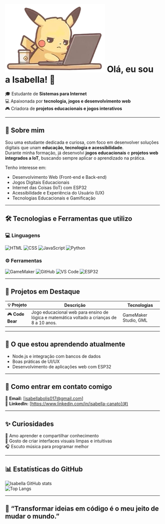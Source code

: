 # ![Pikachu feliz](imagem/pikachu.png)  Olá, eu sou a Isabella! 🌸

🎓 Estudante de **Sistemas para Internet**  
💻 Apaixonada por **tecnologia, jogos e desenvolvimento web**  
🎮 Criadora de **projetos educacionais e jogos interativos**  

---

## 🧠 Sobre mim  

Sou uma estudante dedicada e curiosa, com foco em desenvolver soluções digitais que unam **educação, tecnologia e acessibilidade**.  
Durante minha formação, já desenvolvi **jogos educacionais** e **projetos web integrados a IoT**, buscando sempre aplicar o aprendizado na prática.  

Tenho interesse em:
- Desenvolvimento Web (Front-end e Back-end)  
- Jogos Digitais Educacionais  
- Internet das Coisas (IoT) com ESP32  
- Acessibilidade e Experiência do Usuário (UX)  
- Tecnologias Educacionais e Gamificação  

---

## 🛠️ Tecnologias e Ferramentas que utilizo  

### 💻 Linguagens  
![HTML](https://img.shields.io/badge/HTML5-E34F26?style=for-the-badge&logo=html5&logoColor=white)
![CSS](https://img.shields.io/badge/CSS3-1572B6?style=for-the-badge&logo=css3&logoColor=white)
![JavaScript](https://img.shields.io/badge/JavaScript-F7DF1E?style=for-the-badge&logo=javascript&logoColor=black)
![Python](https://img.shields.io/badge/Python-3776AB?style=for-the-badge&logo=python&logoColor=white)

### ⚙️ Ferramentas  
![GameMaker](https://img.shields.io/badge/GameMaker-000000?style=for-the-badge&logo=gamemaker&logoColor=white)
![GitHub](https://img.shields.io/badge/GitHub-181717?style=for-the-badge&logo=github&logoColor=white)
![VS Code](https://img.shields.io/badge/VS_Code-0078D4?style=for-the-badge&logo=visualstudiocode&logoColor=white)
![ESP32](https://img.shields.io/badge/ESP32-000000?style=for-the-badge&logo=espressif&logoColor=white)

---

## 🚀 Projetos em Destaque  

| 💡 Projeto | Descrição | Tecnologias |
|-------------|------------|--------------|
| 🎮 **Code Bear** | Jogo educacional web para ensino de lógica e matemática voltado a crianças de 8 a 10 anos. | GameMaker Studio, GML |


---

## 🌱 O que estou aprendendo atualmente  
- Node.js e integração com bancos de dados  
- Boas práticas de UI/UX  
- Desenvolvimento de aplicações web com ESP32  

---

## 💬 Como entrar em contato comigo  

📧 **Email:** [isabellabolis017@gmail.com]  
💼 **LinkedIn:** [https://www.linkedin.com/in/isabella-canato](#)  


---

## ✨ Curiosidades  
🌻 Amo aprender e compartilhar conhecimento  
🎨 Gosto de criar interfaces visuais limpas e intuitivas  
🎧 Escuto música para programar melhor   

---

## 📊 Estatísticas do GitHub  

![Isabella GitHub stats](https://github-readme-stats.vercel.app/api?username=canato17&show_icons=true&theme=radical)  
![Top Langs](https://github-readme-stats.vercel.app/api/top-langs/?username=canato17&layout=compact&theme=radical)

---

## 🩷 “Transformar ideias em código é o meu jeito de mudar o mundo.”  




